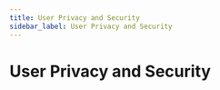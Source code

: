 ```yaml
---
title: User Privacy and Security
sidebar_label: User Privacy and Security
---
```


# User Privacy and Security
